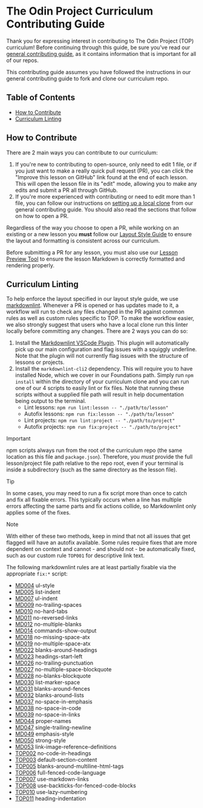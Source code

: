 # The Odin Project Curriculum Contributing Guide

Thank you for expressing interest in contributing to The Odin Project (TOP) curriculum! Before continuing through this guide, be sure you've read our [general contributing guide](https://github.com/TheOdinProject/.github/blob/main/CONTRIBUTING.md), as it contains information that is important for all of our repos.

This contributing guide assumes you have followed the instructions in our general contributing guide to fork and clone our curriculum repo.

## Table of Contents

- [How to Contribute](#how-to-contribute)
- [Curriculum Linting](#curriculum-linting)

## How to Contribute

There are 2 main ways you can contribute to our curriculum:

1. If you're new to contributing to open-source, only need to edit 1 file, or if you just want to make a really quick pull request (PR), you can click the "Improve this lesson on GitHub" link found at the end of each lesson. This will open the lesson file in its "edit" mode, allowing you to make any edits and submit a PR all through GitHub.
1. If you're more experienced with contributing or need to edit more than 1 file, you can follow our instructions on [setting up a local clone](https://github.com/TheOdinProject/.github/blob/main/CONTRIBUTING.md) from our general contributing guide. You should also read the sections that follow on how to open a PR.

Regardless of the way you choose to open a PR, while working on an existing or a new lesson you **must** follow our [Layout Style Guide](https://github.com/TheOdinProject/curriculum/blob/main/LAYOUT_STYLE_GUIDE.md) to ensure the layout and formatting is consistent across our curriculum.

Before submitting a PR for any lesson, you must also use our [Lesson Preview Tool](https://www.theodinproject.com/lessons/preview) to ensure the lesson Markdown is correctly formatted and rendering properly.

## Curriculum Linting

To help enforce the layout specified in our layout style guide, we use [markdownlint](https://github.com/DavidAnson/markdownlint). Whenever a PR is opened or has updates made to it, a workflow will run to check any files changed in the PR against common rules as well as custom rules specific to TOP. To make the workflow easier, we also strongly suggest that users who have a local clone run this linter locally before committing any changes. There are 2 ways you can do so:

1. Install the [Markdownlint VSCode Plugin](https://marketplace.visualstudio.com/items?itemName=DavidAnson.vscode-markdownlint). This plugin will automatically pick up our main configuration and flag issues with a squiggly underline. Note that the plugin will not currently flag issues with the structure of lessons or projects.
1. Install the `markdownlint-cli2` dependency. This will require you to have installed Node, which we cover in our Foundations path. Simply run `npm install` within the directory of your curriculum clone and you can run one of our 4 scripts to easily lint or fix files. Note that running these scripts without a supplied file path will result in help documentation being output to the terminal.
    - Lint lessons: `npm run lint:lesson -- "./path/to/lesson"`
    - Autofix lessons: `npm run fix:lesson -- "./path/to/lesson"`
    - Lint projects: `npm run lint:project -- "./path/to/project"`
    - Autofix projects: `npm run fix:project -- "./path/to/project"`

> [!IMPORTANT]
> npm scripts always run from the root of the curriculum repo (the same location as this file and `package.json`). Therefore, you *must* provide the full lesson/project file path relative to the repo root, even if your terminal is inside a subdirectory (such as the same directory as the lesson file).

> [!TIP]
> In some cases, you may need to run a fix script more than once to catch and fix all fixable errors. This typically occurs when a line has multiple errors affecting the same parts and fix actions collide, so Markdownlint only applies some of the fixes.

> [!NOTE]
> With either of these two methods, keep in mind that not all issues that get flagged will have an autofix available. Some rules require fixes that are more dependent on context and cannot - and should not - be automatically fixed, such as our custom rule `TOP001` for descriptive link text.
>
> The following markdownlint rules are at least partially fixable via the appropriate `fix:*` script:
>
> - [MD004](https://github.com/DavidAnson/markdownlint/blob/main/doc/md004.md) ul-style
> - [MD005](https://github.com/DavidAnson/markdownlint/blob/main/doc/md005.md) list-indent
> - [MD007](https://github.com/DavidAnson/markdownlint/blob/main/doc/md007.md) ul-indent
> - [MD009](https://github.com/DavidAnson/markdownlint/blob/main/doc/md009.md) no-trailing-spaces
> - [MD010](https://github.com/DavidAnson/markdownlint/blob/main/doc/md010.md) no-hard-tabs
> - [MD011](https://github.com/DavidAnson/markdownlint/blob/main/doc/md011.md) no-reversed-links
> - [MD012](https://github.com/DavidAnson/markdownlint/blob/main/doc/md012.md) no-multiple-blanks
> - [MD014](https://github.com/DavidAnson/markdownlint/blob/main/doc/md014.md) commands-show-output
> - [MD018](https://github.com/DavidAnson/markdownlint/blob/main/doc/md018.md) no-missing-space-atx
> - [MD019](https://github.com/DavidAnson/markdownlint/blob/main/doc/md019.md) no-multiple-space-atx
> - [MD022](https://github.com/DavidAnson/markdownlint/blob/main/doc/md022.md) blanks-around-headings
> - [MD023](https://github.com/DavidAnson/markdownlint/blob/main/doc/md023.md) headings-start-left
> - [MD026](https://github.com/DavidAnson/markdownlint/blob/main/doc/md026.md) no-trailing-punctuation
> - [MD027](https://github.com/DavidAnson/markdownlint/blob/main/doc/md027.md) no-multiple-space-blockquote
> - [MD028](https://github.com/DavidAnson/markdownlint/blob/main/doc/md028.md) no-blanks-blockquote
> - [MD030](https://github.com/DavidAnson/markdownlint/blob/main/doc/md030.md) list-marker-space
> - [MD031](https://github.com/DavidAnson/markdownlint/blob/main/doc/md031.md) blanks-around-fences
> - [MD032](https://github.com/DavidAnson/markdownlint/blob/main/doc/md032.md) blanks-around-lists
> - [MD037](https://github.com/DavidAnson/markdownlint/blob/main/doc/md037.md) no-space-in-emphasis
> - [MD038](https://github.com/DavidAnson/markdownlint/blob/main/doc/md038.md) no-space-in-code
> - [MD039](https://github.com/DavidAnson/markdownlint/blob/main/doc/md039.md) no-space-in-links
> - [MD044](https://github.com/DavidAnson/markdownlint/blob/main/doc/md044.md) proper-names
> - [MD047](https://github.com/DavidAnson/markdownlint/blob/main/doc/md047.md) single-trailing-newline
> - [MD049](https://github.com/DavidAnson/markdownlint/blob/main/doc/md049.md) emphasis-style
> - [MD050](https://github.com/DavidAnson/markdownlint/blob/main/doc/md050.md) strong-style
> - [MD053](https://github.com/DavidAnson/markdownlint/blob/main/doc/md053.md) link-image-reference-definitions
> - [TOP002](https://github.com/TheOdinProject/curriculum/blob/main/markdownlint/docs/TOP002.md) no-code-in-headings
> - [TOP003](https://github.com/TheOdinProject/curriculum/blob/main/markdownlint/docs/TOP003.md) default-section-content
> - [TOP005](https://github.com/TheOdinProject/curriculum/blob/main/markdownlint/docs/TOP005.md) blanks-around-multiline-html-tags
> - [TOP006](https://github.com/TheOdinProject/curriculum/blob/main/markdownlint/docs/TOP006.md) full-fenced-code-language
> - [TOP007](https://github.com/TheOdinProject/curriculum/blob/main/markdownlint/docs/TOP007.md) use-markdown-links
> - [TOP008](https://github.com/TheOdinProject/curriculum/blob/main/markdownlint/docs/TOP008.md) use-backticks-for-fenced-code-blocks
> - [TOP010](https://github.com/TheOdinProject/curriculum/blob/main/markdownlint/docs/TOP010.md) use-lazy-numbering
> - [TOP011](https://github.com/TheOdinProject/curriculum/blob/main/markdownlint/docs/TOP011.md) heading-indentation
